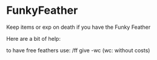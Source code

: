 # FunkyFeather
Keep items or exp on death if you have the Funky Feather

Here are a bit of help:

to have free feathers use:
/ff give -wc (wc: without costs)
